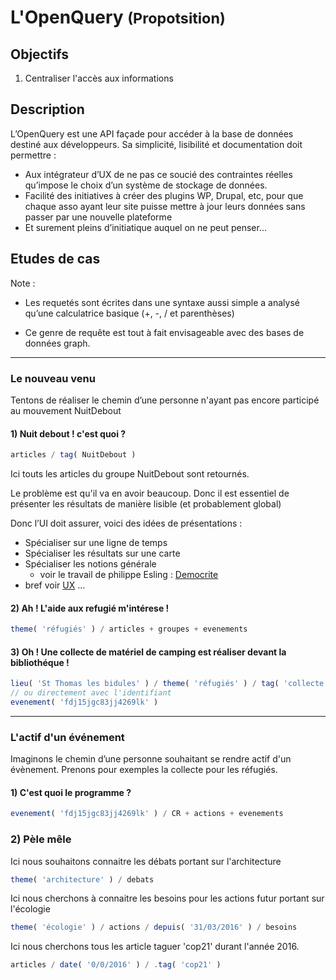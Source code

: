 L'OpenQuery
<small>(Propotsition)</small>
===

## Objectifs

1. Centraliser l'accès aux informations

## Description

L’OpenQuery est une API façade pour accéder à la base de données destiné aux développeurs.
Sa simplicité, lisibilité et documentation doit permettre :
-	Aux intégrateur d’UX de ne pas ce soucié des contraintes réelles qu’impose le choix d’un système de stockage de données.
-	Facilité des initiatives à créer des plugins WP, Drupal, etc, pour que chaque asso ayant leur site puisse mettre à jour leurs données sans passer par une nouvelle plateforme
-	Et surement pleins d’initiatique auquel on ne peut penser…

## Etudes de cas

Note :

- Les requetés sont écrites dans une syntaxe aussi simple a analysé qu’une calculatrice basique (+, -, / et parenthèses)

- Ce genre de requête est tout à fait envisageable avec des bases de données graph.

---

### Le nouveau venu

Tentons de réaliser le chemin d’une personne n'ayant pas encore participé au mouvement NuitDebout

#### 1) Nuit debout ! c'est quoi ?

```js
articles / tag( NuitDebout )
```

Ici touts les articles du groupe NuitDebout sont retournés.

Le problème est qu'il va en avoir beaucoup. Donc il est essentiel de présenter les résultats de manière lisible (et probablement global)

Donc l’UI doit assurer, voici des idées de présentations :

- Spécialiser sur une ligne de temps
- Spécialiser les résultats sur une carte
- Spécialiser les notions générale
  - voir le travail de philippe Esling :
  [Democrite](https://github.com/esling/democrite)
- bref voir [UX]() ...


#### 2) Ah ! L'aide aux refugié m'intérese !

```js
theme( 'réfugiés' ) / articles + groupes + evenements
```

#### 3) Oh ! Une collecte de matériel de camping est réaliser devant la bibliothéque !

```js
lieu( 'St Thomas les bidules' ) / theme( 'réfugiés' ) / tag( 'collecte' ) / evenements
// ou directement avec l'identifiant
evenement( 'fdj15jgc83jj4269lk' )
```

---

### L'actif d'un événement

Imaginons le chemin d’une personne souhaitant se rendre actif d'un évènement. Prenons pour exemples la collecte pour les réfugiés.

#### 1) C'est quoi le programme ?

```js
evenement( 'fdj15jgc83jj4269lk' ) / CR + actions + evenements
```

### 2) Pèle mêle

Ici nous souhaitons connaitre les débats portant sur l'architecture
```js
theme( 'architecture' ) / debats
```

Ici nous cherchons à connaitre les besoins pour les actions futur portant sur l'écologie
```js
theme( 'écologie' ) / actions / depuis( '31/03/2016' ) / besoins
```

Ici nous cherchons tous les article taguer 'cop21' durant l'année 2016.
```js
articles / date( '0/0/2016' ) / .tag( 'cop21' )
```